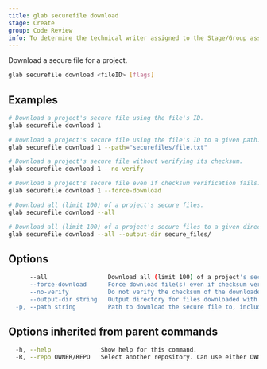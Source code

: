```yaml
---
title: glab securefile download
stage: Create
group: Code Review
info: To determine the technical writer assigned to the Stage/Group associated with this page, see https://about.gitlab.com/handbook/product/ux/technical-writing/#assignments
---
```


<!--
This documentation is auto generated by a script.
Please do not edit this file directly. Run `make gen-docs` instead.
-->

Download a secure file for a project.

```bash twoslash title="Terminal"
glab securefile download <fileID> [flags]
```

## Examples

```bash twoslash title="Terminal"
# Download a project's secure file using the file's ID.
glab securefile download 1

# Download a project's secure file using the file's ID to a given path.
glab securefile download 1 --path="securefiles/file.txt"

# Download a project's secure file without verifying its checksum.
glab securefile download 1 --no-verify

# Download a project's secure file even if checksum verification fails.
glab securefile download 1 --force-download

# Download all (limit 100) of a project's secure files.
glab securefile download --all

# Download all (limit 100) of a project's secure files to a given directory.
glab securefile download --all --output-dir secure_files/
```

## Options

```bash twoslash title="Terminal"
      --all                 Download all (limit 100) of a project's secure files. Files are downloaded with their original name and file extension.
      --force-download      Force download file(s) even if checksum verification fails. Warning: when enabled, this setting allows the download of files that are corrupt or tampered with.
      --no-verify           Do not verify the checksum of the downloaded file(s). Warning: when enabled, this setting allows the download of files that are corrupt or tampered with.
      --output-dir string   Output directory for files downloaded with --all. (default ".")
  -p, --path string         Path to download the secure file to, including filename and extension. (default "./downloaded.tmp")
```

## Options inherited from parent commands

```bash twoslash title="Terminal"
  -h, --help              Show help for this command.
  -R, --repo OWNER/REPO   Select another repository. Can use either OWNER/REPO or `GROUP/NAMESPACE/REPO` format. Also accepts full URL or Git URL.
```
